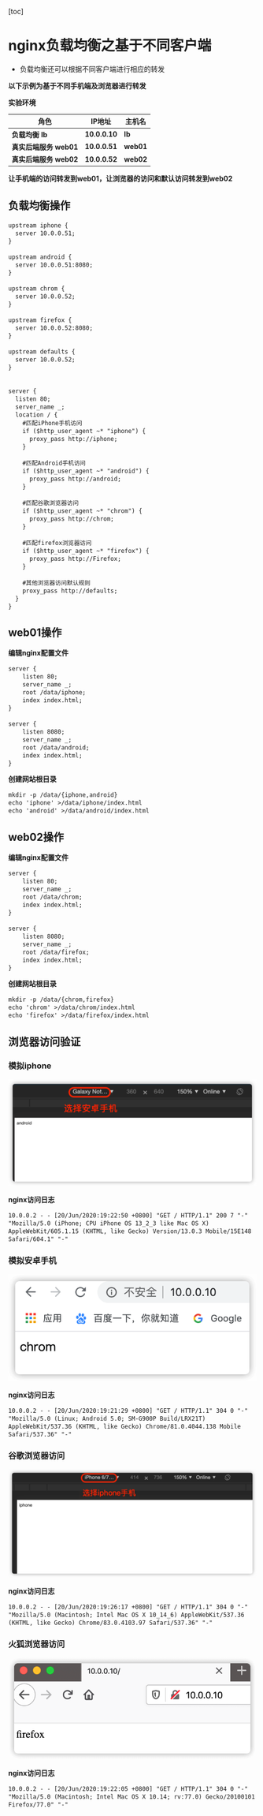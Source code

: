 [toc]



# nginx负载均衡之基于不同客户端

- 负载均衡还可以根据不同客户端进行相应的转发

  

**以下示例为基于不同手机端及浏览器进行转发**



**实验环境**

| **角色**                  | **IP地址**    | **主机名** |
| ------------------------- | ------------- | ---------- |
| **负载均衡    lb**        | **10.0.0.10** | **lb**     |
| **真实后端服务    web01** | **10.0.0.51** | **web01**  |
| **真实后端服务    web02** | **10.0.0.52** | **web02**  |



**让手机端的访问转发到web01，让浏览器的访问和默认访问转发到web02**



## 负载均衡操作

```nginx
upstream iphone {
  server 10.0.0.51;
}

upstream android {
  server 10.0.0.51:8080;
}

upstream chrom {
  server 10.0.0.52;
}

upstream firefox {
  server 10.0.0.52:8080;
}

upstream defaults {
  server 10.0.0.52;
}


server {
  listen 80;
  server_name _;
  location / {
    #匹配iPhone手机访问
    if ($http_user_agent ~* "iphone") {
      proxy_pass http://iphone;
    }
    
    #匹配Android手机访问
    if ($http_user_agent ~* "android") {
      proxy_pass http://android;
    }
    
    #匹配谷歌浏览器访问
    if ($http_user_agent ~* "chrom") {
      proxy_pass http://chrom;
    }
    
    #匹配firefox浏览器访问
    if ($http_user_agent ~* "firefox") {
      proxy_pass http://Firefox;
    }
    
    #其他浏览器访问默认规则
    proxy_pass http://defaults;
  }
}
```



## web01操作

**编辑nginx配置文件**

```nginx
server {
	listen 80;
	server_name _;
	root /data/iphone;
	index index.html;
}

server {
	listen 8080;
	server_name _;
	root /data/android;
	index index.html;
}
```



**创建网站根目录**

```shell
mkdir -p /data/{iphone,android}
echo 'iphone' >/data/iphone/index.html
echo 'android' >/data/android/index.html
```





## web02操作

**编辑nginx配置文件**

```nginx
server {
	listen 80;
	server_name _;
	root /data/chrom;
	index index.html;
}

server {
	listen 8080;
	server_name _;
	root /data/firefox;
	index index.html;
}
```



**创建网站根目录**

```shell
mkdir -p /data/{chrom,firefox}
echo 'chrom' >/data/chrom/index.html
echo 'firefox' >/data/firefox/index.html
```



## 浏览器访问验证

### 模拟iphone

![iShot2020-06-2019.23.49](https://github.com/pptfz/picgo-images/blob/master/img/iShot2020-06-2019.25.52.png)

**nginx访问日志**

```nginx
10.0.0.2 - - [20/Jun/2020:19:22:50 +0800] "GET / HTTP/1.1" 200 7 "-" "Mozilla/5.0 (iPhone; CPU iPhone OS 13_2_3 like Mac OS X) AppleWebKit/605.1.15 (KHTML, like Gecko) Version/13.0.3 Mobile/15E148 Safari/604.1" "-"
```





### 模拟安卓手机

![iShot2020-06-2019.25.52](https://github.com/pptfz/picgo-images/blob/master/img/iShot2020-06-2019.19.51.png)



**nginx访问日志**

```nginx
10.0.0.2 - - [20/Jun/2020:19:21:29 +0800] "GET / HTTP/1.1" 304 0 "-" "Mozilla/5.0 (Linux; Android 5.0; SM-G900P Build/LRX21T) AppleWebKit/537.36 (KHTML, like Gecko) Chrome/81.0.4044.138 Mobile Safari/537.36" "-"
```



### 谷歌浏览器访问

![iShot2020-06-2019.19.51](https://github.com/pptfz/picgo-images/blob/master/img/iShot2020-06-2019.23.49.png)

**nginx访问日志**

```nginx
10.0.0.2 - - [20/Jun/2020:19:26:17 +0800] "GET / HTTP/1.1" 304 0 "-" "Mozilla/5.0 (Macintosh; Intel Mac OS X 10_14_6) AppleWebKit/537.36 (KHTML, like Gecko) Chrome/83.0.4103.97 Safari/537.36" "-"
```





### 火狐浏览器访问

![iShot2020-06-2019.18.26](https://github.com/pptfz/picgo-images/blob/master/img/iShot2020-06-2019.18.26.png)

**nginx访问日志**

```nginx
10.0.0.2 - - [20/Jun/2020:19:22:05 +0800] "GET / HTTP/1.1" 304 0 "-" "Mozilla/5.0 (Macintosh; Intel Mac OS X 10.14; rv:77.0) Gecko/20100101 Firefox/77.0" "-"
```


